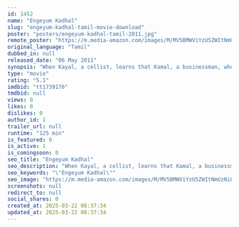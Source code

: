 ```yaml
---
id: 1452
name: "Engeyum Kadhal"
slug: "engeyum-kadhal-tamil-movie-download"
poster: "posters/engeyum-kadhal-tamil-2011.jpg"
remote_poster: "https://m.media-amazon.com/images/M/MV5BMWViYzU5ZWItNmUzNi00MWYyLTkzMDQtM2ExZTI3MTk1NjM1XkEyXkFqcGc@._V1_SX300.jpg"
original_language: "Tamil"
dubbed_in: null
released_date: "06 May 2011"
synopsis: "When Kayal, a cellist, learns that Kamal, a businessman, who holidaying in Paris is in danger, she saves him. However, her life turns sour when she falls in love with him but he returns to India."
type: "movie"
rating: "5.1"
imdbid: "tt1739176"
tmdbid: null
views: 0
likes: 0
dislikes: 0
author_id: 1
trailer_url: null
runtime: "125 min"
is_featured: 0
is_active: 1
is_comingsoon: 0
seo_title: "Engeyum Kadhal"
seo_description: "When Kayal, a cellist, learns that Kamal, a businessman, who holidaying in Paris is in danger, she saves him. However, her life turns sour when she falls in love with him but he returns to India."
seo_keywords: "\"Engeyum Kadhal\""
seo_image: "https://m.media-amazon.com/images/M/MV5BMWViYzU5ZWItNmUzNi00MWYyLTkzMDQtM2ExZTI3MTk1NjM1XkEyXkFqcGc@._V1_SX300.jpg"
screenshots: null
redirect_to: null
social_shares: 0
created_at: 2025-03-22 08:37:34
updated_at: 2025-03-22 08:37:34
---
```


